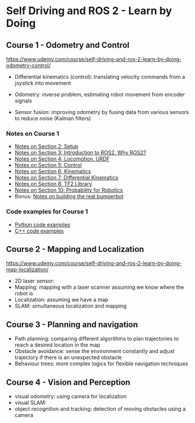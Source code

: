 # Self Driving and ROS 2 - Learn by Doing

## Course 1 - Odometry and Control

https://www.udemy.com/course/self-driving-and-ros-2-learn-by-doing-odometry-control/

- Differential kinematics (control): translating velocity commands from a joystick into movement

* Odometry: inverse problem, estimating robot movement from encoder signals

* Sensor fusion: improving odometry by fusing data from various sensors to reduce noise (Kalman filters) 

### Notes on Course 1

* [Notes on Section 2: Setup](./notes/Section_2_Setup.md)
* [Notes on Section 3: Introduction to ROS2. Why ROS2?](./notes/Section_3_Intro_to_ROS2_Why_ROS2.md)
* [Notes on Section 4: Locomotion. URDF](./notes/Section_4_Locomotion.md)
* [Notes on Section 5: Control](./notes/Section_5_Control.md)
* [Notes on Section 6: Kinematics](./notes/Section_6_Kinematics.md)
* [Notes on Section 7: Differential Kinematics](./notes/Section_7_Differential_Kinematics.md)
* [Notes on Section 8: TF2 Library](./notes/Section_8_TF2.md)
* [Notes on Section 10: Probability for Robotics](./notes/Section_10_Probability_for_Robotics.md)
* Bonus: [Notes on building the real bumperbot](./assembly/README.md)

### Code examples for Course 1

* [Python code examples](./notes/Python_code_examples.md)
* [C++ code examples](./notes/CPP_code_examples.md)

## Course 2 - Mapping and Localization

https://www.udemy.com/course/self-driving-and-ros-2-learn-by-doing-map-localization/

* 2D laser sensor: 
* Mapping: mapping with a laser scanner assuming we know where the robot is
* Localization: assuming we have a map
* SLAM: simultaneous localization and mapping

## Course 3 - Planning and navigation

* Path planning: comparing different algorithms to plan trajectories to reach a desired location in the map
* Obstacle avoidance: sense the environment constantly and adjust trajectory if there is an unexpected obstacle 
* Behaviour trees: more complex logics for flexible navigation techniques

## Course 4 - Vision and Perception

* visual odometry: using camera for localization
* visual SLAM: 
* object recognition and tracking: detection of moving obstacles using a camera

